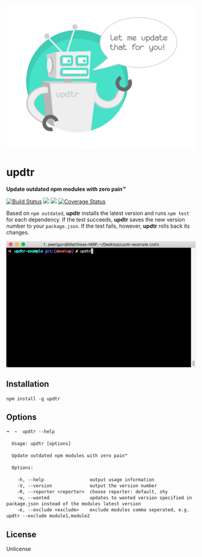 ![updtr](assets/updtr.jpg)

# updtr

**Update outdated npm modules with zero pain™**

[![Build Status](https://travis-ci.org/peerigon/updtr.svg?branch=master)](https://travis-ci.org/peerigon/updtr)
[![](https://img.shields.io/npm/v/updtr.svg)](https://www.npmjs.com/package/updtr)
[![](https://img.shields.io/npm/dm/updtr.svg)](https://www.npmjs.com/package/updtr)
[![Coverage Status](https://coveralls.io/repos/peerigon/updtr/badge.svg?branch=master&service=github)](https://coveralls.io/github/peerigon/updtr?branch=master)

Based on `npm outdated`, **updtr** installs the latest version and runs `npm test` for each dependency. If the test succeeds, **updtr** saves the new version number to your `package.json`. If the test fails, however, **updtr** rolls back its changes.

![updtr](assets/updtr.gif)

## Installation

```
npm install -g updtr
```

## Options

```
➜  ~  updtr --help

  Usage: updtr [options]

  Update outdated npm modules with zero pain™

  Options:

    -h, --help                 output usage information
    -V, --version              output the version number
    -R, --reporter <reporter>  choose reporter: default, shy
    -w, --wanted               updates to wanted version specified in package.json instead of the modules latest version
    -e, --exclude <exclude>    exclude modules comma seperated, e.g. updtr --exclude module1,module2
```

## License

Unlicense

